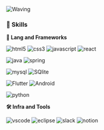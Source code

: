 
![Waving](https://capsule-render.vercel.app/api?type=waving&height=200&text=👧🏻%20💻&fontAlign=40&fontAlignY=40&color=gradient)

### 🦾 Skills
**📒 Lang and Frameworks**

![html5](https://img.shields.io/badge/html5-E34F26.svg?&style=for-the-badge&logo=html5&logoColor=white)
![css3](https://img.shields.io/badge/css3-1572B6.svg?&style=for-the-badge&logo=css3&logoColor=white)
![javascript](https://img.shields.io/badge/javascript-F7DF1E.svg?&style=for-the-badge&logo=javascript&logoColor=white)
![react](https://img.shields.io/badge/React-61DAFB.svg?&style=for-the-badge&logo=react&logoColor=black)

![java](https://img.shields.io/badge/java-ffffff.svg?&style=for-the-badge&logo=openjdk&logoColor=black)
![spring](https://img.shields.io/badge/spring-6DB33F.svg?&style=for-the-badge&logo=spring&logoColor=white)

![mysql](https://img.shields.io/badge/mysql-4479A1.svg?&style=for-the-badge&logo=mysql&logoColor=white)
![SQlite](https://img.shields.io/badge/sqlite-003B57.svg?&style=for-the-badge&logo=sqlite&logoColor=white)

![Flutter](https://img.shields.io/badge/Flutter-02569B.svg?&style=for-the-badge&logo=Flutter&logoColor=white)
![Android](https://img.shields.io/badge/android-34A853.svg?&style=for-the-badge&logo=android&logoColor=white)

![python](https://img.shields.io/badge/python-3776AB.svg?&style=for-the-badge&logo=python&logoColor=white)

**🛠️ Infra and Tools**

![vscode](https://img.shields.io/badge/vscode-007ACC.svg?&style=for-the-badge&logo=visualstudiocode&logoColor=white)
![eclipse](https://img.shields.io/badge/eclipse-2C2255.svg?&style=for-the-badge&logo=eclipseide&logoColor=white)
![slack](https://img.shields.io/badge/slack-4A154B.svg?&style=for-the-badge&logo=slack&logoColor=white)
![notion](https://img.shields.io/badge/notion-000000.svg?&style=for-the-badge&logo=notion&logoColor=white)
